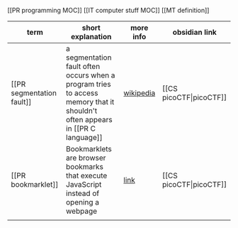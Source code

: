 [[PR programming MOC]]
[[IT computer stuff MOC]]
[[MT definition]]

| term                      | short explanation                                                                                                               | more info                                                        | obsidian link                      |
| ------------------------- | ------------------------------------------------------------------------------------------------------------------------------- | ---------------------------------------------------------------- | ---------------------------------- |
| [[PR segmentation fault]] | a segmentation fault often occurs when a program tries to access memory that it shouldn't<br>often appears in [[PR C language]] | [wikipedia](https://en.wikipedia.org/wiki/Segmentation_fault)    | [[CS picoCTF\|picoCTF]] |
| [[PR bookmarklet]]        | Bookmarklets are browser bookmarks that execute JavaScript instead of opening a webpage                                         | [link](https://www.freecodecamp.org/news/what-are-bookmarklets/) | [[CS picoCTF\|picoCTF]] |
|                           |                                                                                                                                 |                                                                  |                                    |
